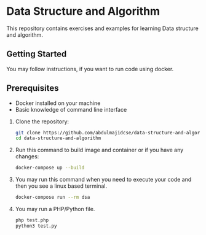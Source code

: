 # Data Structure and Algorithm

This repository contains exercises and examples for learning Data structure and algorithm.

## Getting Started

You may follow instructions, if you want to run code using docker.

## Prerequisites

- Docker installed on your machine
- Basic knowledge of command line interface

1. Clone the repository:

   ```sh
   git clone https://github.com/abdulmajidcse/data-structure-and-algorithm
   cd data-structure-and-algorithm
   ```

2. Run this command to build image and container or if you have any changes:

   ```sh
   docker-compose up --build
   ```

3. You may run this command when you need to execute your code and then you see a linux based terminal.

   ```sh
   docker-compose run --rm dsa
   ```

4. You may run a PHP/Python file.
   ```sh
   php test.php
   python3 test.py
   ```
